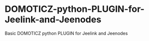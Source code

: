 # DOMOTICZ-python-PLUGIN-for-Jeelink-and-Jeenodes
Basic DOMOTICZ python PLUGIN for Jeelink and Jeenodes
